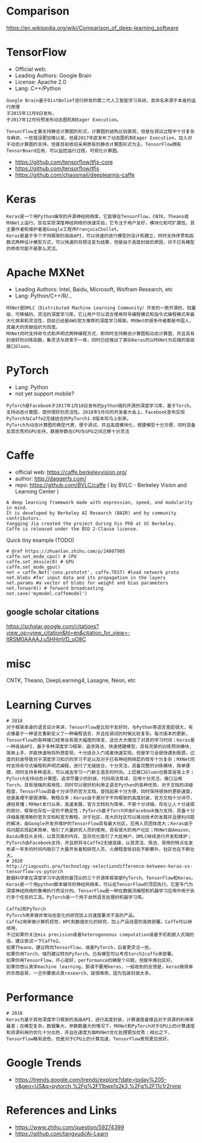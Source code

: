 # Comparison

https://en.wikipedia.org/wiki/Comparison_of_deep-learning_software


# TensorFlow

* Official web:
* Leading Authors: Google Brain
* License: Apache 2.0
* Lang: C++/Python

```
Google Brain基于DistBelief进行研发的第二代人工智能学习系统，其命名来源于本身的运行原理
于2015年11月9日发布，
于2017年12月份预发布动态图机制Eager Execution。 

TensorFlow主要支持静态计算图的形式，计算图的结构比较直观，但是在调试过程中十分复杂与麻烦，一些错误更加难以发。但是2017年底发布了动态图机制Eager Execution，加入对于动态计算图的支持，但是目前依旧采用原有的静态计算图形式为主。TensorFlow拥有TensorBoard应用，可以监控运行过程，可视化计算图。 

```

* https://github.com/tensorflow/tfjs-core
* https://github.com/tensorflow/tfjs
* https://github.com/chaosmail/deeplearnjs-caffe

# Keras

```
Keras是一个用Python编写的开源神经网络库，它能够在TensorFlow，CNTK，Theano或MXNet上运行。旨在实现深度神经网络的快速实验，它专注于用户友好，模块化和可扩展性。其主要作者和维护者是Google工程师FrançoisChollet。
Keras是基于多个不同框架的高级API，可以快速的进行模型的设计和建立，同时支持序贯和函数式两种设计模型方式，可以快速的将想法变为结果，但是由于高度封装的原因，对于已有模型的修改可能不是那么灵活。 
```

# Apache MXNet

* Leading Authors: Intel, Baidu, Microsoft, Wolfram Research, etc
* Lang: Python/C++/R/...

```
MXNet是DMLC（Distributed Machine Learning Community）开发的一款开源的、轻量级、可移植的、灵活的深度学习库，它让用户可以混合使用符号编程模式和指令式编程模式来最大化效率和灵活性，目前已经是AWS官方推荐的深度学习框架。MXNet的很多作者都是中国人，其最大的贡献组织为百度。
MXNet同时支持命令式和声明式两种编程方式，即同时支持静态计算图和动态计算图，并且具有封装好的训练函数，集灵活与效率于一体，同时已经推出了类似Keras的以MXNet为后端的高级接口Gluon。 
```

# PyTorch

* Lang: Python
* not yet support mobile?

```
PyTorch是Facebook于2017年1月18日发布的python端的开源的深度学习库，基于Torch。支持动态计算图，提供很好的灵活性。2018年5月份的开发者大会上，Facebook宣布实现PyTorch与Caffe2无缝结合的PyTorch1.0版本将马上到来。 
PyTorch为动态计算图的典型代表，便于调试，并且高度模块化，搭建模型十分方便，同时具备及其优秀的GPU支持，数据参数在CPU与GPU之间迁移十分灵活
```

# Caffe

* official web: https://caffe.berkeleyvision.org/
* author: http://daggerfs.com/
* repo: https://github.com/BVLC/caffe ( by BVLC - Berkeley Vision and Learning Center )

```
A deep learning framework made with expression, speed, and modularity in mind.
It is developed by Berkeley AI Research (BAIR) and by community contributors.
Yangqing Jia created the project during his PhD at UC Berkeley.
Caffe is released under the BSD 2-Clause license.
```

Quick tiny example (TODO)

```
# @ref https://zhuanlan.zhihu.com/p/24087905
caffe.set_mode_cpu() # CPU
caffe.set_device(0) # GPU
caffe.set_mode_gpu()
net = caffe.Net('conv.prototxt', caffe.TEST) #load network proto
net.blobs #for input data and its propagation in the layers 
net.params #a vector of blobs for weight and bias parameters
net.forward() # forward broadcasting
net.save('mymodel.caffemodel')
```

## google scholar citations

https://scholar.google.com/citations?view_op=view_citation&hl=en&citation_for_view=-ltRSM0AAAAJ:u5HHmVD_uO8C

# misc

CNTK, Theano, DeepLearning4, Lasagne, Neon, etc

# Learning Curves

```
# 2018
对于框架本身的语言设计来讲，TensorFlow是比较不友好的，与Python等语言差距很大，有点像基于一种语言重新定义了一种编程语言，并且在调试的时候比较复杂。每次版本的更新，TensorFlow的各种接口经常会有很大幅度的改变，这也大大增加了对其的学习时间；Keras是一种高级API，基于多种深度学习框架，追求简洁，快速搭建模型，具有完美的训练预测模块，简单上手，并能快速地将所想变现，十分适合入门或者快速实现。但是学习会很快遇到瓶颈，过度的封装导致对于深度学习知识的学习不足以及对于已有神经网络层的改写十分复杂；MXNet同时支持命令式编程和声明式编程，进行了无缝结合，十分灵活，具备完整的训练模块，简单便捷，同时支持多种语言，可以减去学习一门新主语言的时间。上层接口Gluon也极其容易上手；PyTorch支持动态计算图，追求尽量少的封装，代码简洁易读，应用十分灵活，接口沿用Torch，具有很强的易用性，同时可以很好的利用主语言Python的各种优势。对于文档的详细程度，TensorFlow具备十分详尽的官方文档，查找起来十分方便，同时保持很快的更新速度，但是条理不是很清晰，教程众多；Keras由于是对于不同框架的高度封装，官方文档十分详尽，通俗易懂；MXNet发行以来，高速发展，官方文档较为简单，不是十分详细，存在让人十分迷惑的部分，框架也存在一定的不稳定性；PyTorch基于Torch并由Facebook强力支持，具备十分详细条理清晰的官方文档和官方教程。对于社区，庞大的社区可以推动技术的发展并且便利问题的解决，由Google开发并维护的TensorFlow具有最大社区，应用人员团体庞大；Keras由于将问题实现起来简单，吸引了大量研究人员的使用，具有很大的用户社区；MXNet由Amazon，Baidu等巨头支持，以其完美的内存、显存优化吸引了大批用户，DMLC继续进行开发和维护；PyTorch由Facebook支持，并且即将与Caffe2无缝连接，以其灵活、简洁、易用的特点在发布紧一年多的时间内吸引了大量开发者和研究人员，火爆程度依旧在不断攀升，社区也在不断壮大。
# 2020
http://jiagoushi.pro/technology-selectiondifference-between-keras-vs-tensorflow-vs-pytorch
数据科学家在深度学习中选择的最顶尖的三个开源库框架是PyTorch、TensorFlow和Keras。Keras是一个用python脚本编写的神经网络库，可以在TensorFlow的顶层执行。它是专门为深度神经网络的鲁棒执行而设计的。TensorFlow是一种在数据流编程和机器学习应用中用于执行多个任务的工具。PyTorch是一个用于自然语言处理的机器学习库。

Caffe2和PyTorch
PyTorch用来做非常动态变化的研究加上对速度要求不高的产品。
Caffe2用来做计算机视觉，HPC和数值优化的研究，加上产品线里的高效部署。Caffe可以继续用，
不过如果你关注mix precision或者heterogeneous computation或者手机和嵌入式端的话，建议尝试一下Caffe2。
如果Theano，建议转向TensorFlow，或者PyTorch，后者更灵活一些。
如果你用Torch，强烈建议转向PyTorch。已有模型可以考虑torch2caffe来部署。
如果你用TensorFlow，开心就好，performance的确是个问题，但是毕竟社区好。
如果你想认真学machine learning，那请不要用keras，一般收到的反馈是，keras做简单的东西容易，一旦你要做点真research，就很难改，因为包装封装太多。
```

# Performance

```
# 2018
Keras为基于其他深度学习框架的高级API，进行高度封装，计算速度最慢且对于资源的利用率最差；在模型复杂，数据集大，参数数量大的情况下，MXNet和PyTorch对于GPU上的计算速度和资源利用的优化十分出色，并且在速度方面MXNet优化处理更加优秀；相比之下，TensorFlow略有逊色，但是对于CPU上的计算加速，TensorFlow表现更加良好。
```

# Google Trends

* https://trends.google.com/trends/explore?date=today%205-y&geo=US&q=pytorch,%2Fg%2F11bwp1s2k3,%2Fg%2F11c1r2rvnp

# References and Links

* https://www.zhihu.com/question/59274399
* https://github.com/tangyudi/Ai-Learn

